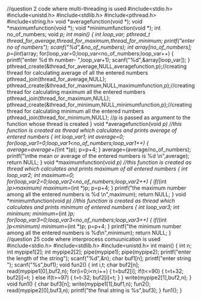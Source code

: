 //question 2 code where multi-threading is used
#include<stdio.h>
#include<unistd.h>
#include<stdlib.h>
#include<pthread.h>
#include<string.h>
void *averagefunction(void *);
void *maximumfunction(void *);
void *minimumfunction(void *);
int no_of_numbers;
void *p;
int main()
{
	int loop_var;
	pthread_t thread_for_average,thread_for_maximum,thread_for_minimum;
	printf("enter no of numbers");
	scanf("%d",&no_of_numbers);
	int array[no_of_numbers];
	p=(int*)array;
	for(loop_var=0;loop_var<no_of_numbers;loop_var++)
	{
		printf("enter %d th number-	",loop_var+1);
		scanf("%d",&array[loop_var]);
	}
	pthread_create(&thread_for_average,NULL,averagefunction,p);//creating thread for calculating average of all the entered numbers 
	pthread_join(thread_for_average,NULL);
	pthread_create(&thread_for_maximum,NULL,maximumfunction,p);//creating thread for calculating maximum all the entered numbers 
	pthread_join(thread_for_maximum,NULL);
	pthread_create(&thread_for_minimum,NULL,minimumfunction,p);//creating thread for calculating minimum all the entered numbers
	pthread_join(thread_for_minimum,NULL);
	//p is passed as argument to the function whose thread is created
}
void *averagefunction(void *p) //this function is created as thread which calculates and prints average of entered numbers
{
	int loop_var1;
	int average=0;
	for(loop_var1=0;loop_var1<no_of_numbers;loop_var1++)
	{
		average=average+(*(int *)p);
		p=p+4;
	}
	average=(average/no_of_numbers);
	printf("\nthe mean or average of the entered numbers is %d \n",average);
	return NULL;
}
void *maximumfunction(void *p)	//this function is created as thread which calculates and prints maximum of all entered numbers
{
	int loop_var2;
	int maximum=0;
	for(loop_var2=0;loop_var2<no_of_numbers;loop_var2++)
	{
		if(*(int *)p>maximum)
		maximum=*(int *)p;
		p=p+4;
	}
	printf("the maximum number among all the entered numbers is %d \n",maximum);
	return NULL;
}
void *minimumfunction(void *p) //this function is created as thread which calculates and prints minimum of entered numbers
{
	int loop_var3;
	int minimum;
	minimum=*(int *)p;
	for(loop_var3=0;loop_var3<no_of_numbers;loop_var3++)
	{
		if(*(int *)p<minimum)
		minimum=*(int *)p;
		p=p+4;
	}
	printf("the minimum number among all the entered numbers is %d\n",minimum);
	return NULL;
}
//question 25 code where interprocess comuunication is used
#include<stdio.h>
#include<stdlib.h>
#include<unistd.h>
int main()
{
	int n;
	int mypipe1[2];
	int mypipe2[2];
	pipe(mypipe1);
	pipe(mypipe2);
	printf("enter the length of the string");
	scanf("%d",&n);
	char buf1[n];
	printf("enter string ");
	scanf("%s",buf1);
	void fun2()
	{
		int i,t;
		char buf2[n];
		read(mypipe1[0],buf2,n);
		for(i=0;i<n;i++)
		{
			t=buf2[i];
			if(t<=90)
			{
				t=t+32;
				buf2[i]=t;
			}
			else if(t>=97)
			{
				t=t-32;
				buf2[i]=t;
			}
		}
		write(mypipe2[1],buf2,n);
	}
	void fun1()
	{
		char buf3[n];
		write(mypipe1[1],buf1,n);
		fun2();
		read(mypipe2[0],buf3,n);
		printf("the final string is %s",buf3);
	}
	fun1();
}
